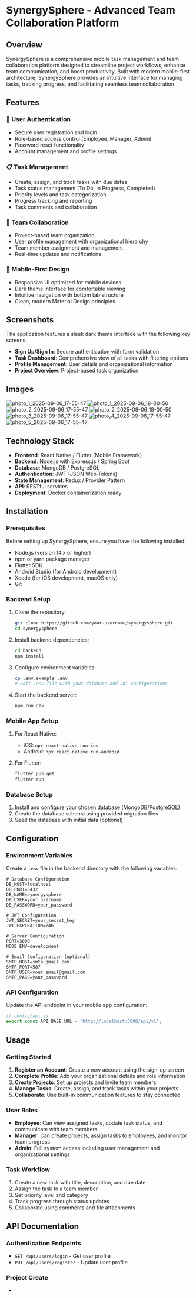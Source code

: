 # SynergySphere - Advanced Team Collaboration Platform

## Overview

SynergySphere is a comprehensive mobile task management and team collaboration platform designed to streamline project workflows, enhance team communication, and boost productivity. Built with modern mobile-first architecture, SynergySphere provides an intuitive interface for managing tasks, tracking progress, and facilitating seamless team collaboration.

## Features

### 🔐 User Authentication
- Secure user registration and login
- Role-based access control (Employee, Manager, Admin)
- Password reset functionality
- Account management and profile settings

### 📋 Task Management
- Create, assign, and track tasks with due dates
- Task status management (To Do, In Progress, Completed)
- Priority levels and task categorization
- Progress tracking and reporting
- Task comments and collaboration

### 👥 Team Collaboration
- Project-based team organization
- User profile management with organizational hierarchy
- Team member assignment and management
- Real-time updates and notifications

### 📱 Mobile-First Design
- Responsive UI optimized for mobile devices
- Dark theme interface for comfortable viewing
- Intuitive navigation with bottom tab structure
- Clean, modern Material Design principles

## Screenshots

The application features a sleek dark theme interface with the following key screens:

- **Sign Up/Sign In**: Secure authentication with form validation
- **Task Dashboard**: Comprehensive view of all tasks with filtering options
- **Profile Management**: User details and organizational information
- **Project Overview**: Project-based task organization

## Images

![photo_1_2025-09-06_17-55-47](images/photo_1_2025-09-06_17-55-47.jpg)
![photo_1_2025-09-06_18-00-50](images/photo_1_2025-09-06_18-00-50.jpg)
![photo_2_2025-09-06_17-55-47](images/photo_2_2025-09-06_17-55-47.jpg)
![photo_2_2025-09-06_18-00-50](images/photo_2_2025-09-06_18-00-50.jpg)
![photo_3_2025-09-06_17-55-47](images/photo_3_2025-09-06_17-55-47.jpg)
![photo_4_2025-09-06_17-55-47](images/photo_4_2025-09-06_17-55-47.jpg)
![photo_5_2025-09-06_17-55-47](images/photo_5_2025-09-06_17-55-47.jpg)

## Technology Stack

- **Frontend**: React Native / Flutter (Mobile Framework)
- **Backend**: Node.js with Express.js / Spring Boot
- **Database**: MongoDB / PostgreSQL
- **Authentication**: JWT (JSON Web Tokens)
- **State Management**: Redux / Provider Pattern
- **API**: RESTful services
- **Deployment**: Docker containerization ready

## Installation

### Prerequisites

Before setting up SynergySphere, ensure you have the following installed:

- Node.js (version 14.x or higher)
- npm or yarn package manager
- Flutter SDK
- Android Studio (for Android development)
- Xcode (for iOS development, macOS only)
- Git

### Backend Setup

1. Clone the repository:
   ```bash
   git clone https://github.com/your-username/synergysphere.git
   cd synergysphere
   ```

2. Install backend dependencies:
   ```bash
   cd backend
   npm install
   ```

3. Configure environment variables:
   ```bash
   cp .env.example .env
   # Edit .env file with your database and JWT configurations
   ```

4. Start the backend server:
   ```bash
   npm run dev
   ```

### Mobile App Setup

1. For React Native:
   - iOS: `npx react-native run-ios`
   - Android: `npx react-native run-android`

2. For Flutter:
   ```bash
   flutter pub get
   flutter run
   ```

### Database Setup

1. Install and configure your chosen database (MongoDB/PostgreSQL)
2. Create the database schema using provided migration files
3. Seed the database with initial data (optional)

## Configuration

### Environment Variables

Create a `.env` file in the backend directory with the following variables:

```env
# Database Configuration
DB_HOST=localhost
DB_PORT=5432
DB_NAME=synergysphere
DB_USER=your_username
DB_PASSWORD=your_password

# JWT Configuration
JWT_SECRET=your_secret_key
JWT_EXPIRATION=24h

# Server Configuration
PORT=3000
NODE_ENV=development

# Email Configuration (optional)
SMTP_HOST=smtp.gmail.com
SMTP_PORT=587
SMTP_USER=your_email@gmail.com
SMTP_PASS=your_password
```

### API Configuration

Update the API endpoint in your mobile app configuration:

```javascript
// config/api.js
export const API_BASE_URL = 'http://localhost:3000/api/v1';
```

## Usage

### Getting Started

1. **Register an Account**: Create a new account using the sign-up screen
2. **Complete Profile**: Add your organizational details and role information
3. **Create Projects**: Set up projects and invite team members
4. **Manage Tasks**: Create, assign, and track tasks within your projects
5. **Collaborate**: Use built-in communication features to stay connected

### User Roles

- **Employee**: Can view assigned tasks, update task status, and communicate with team members
- **Manager**: Can create projects, assign tasks to employees, and monitor team progress
- **Admin**: Full system access including user management and organizational settings

### Task Workflow

1. Create a new task with title, description, and due date
2. Assign the task to a team member
3. Set priority level and category
4. Track progress through status updates
5. Collaborate using comments and file attachments

## API Documentation

### Authentication Endpoints

- `GET /api/users/login` - Get user profile
- `PUT /api/users/register` - Update user profile


### Project Create
- 
